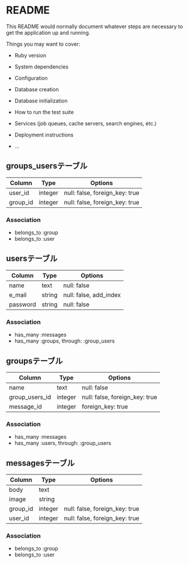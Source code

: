 # README

This README would normally document whatever steps are necessary to get the
application up and running.

Things you may want to cover:

* Ruby version

* System dependencies

* Configuration

* Database creation

* Database initialization

* How to run the test suite

* Services (job queues, cache servers, search engines, etc.)

* Deployment instructions

* ...

## groups_usersテーブル

|Column|Type|Options|
|------|----|-------|
|user_id|integer|null: false, foreign_key: true|
|group_id|integer|null: false, foreign_key: true|

### Association
- belongs_to :group
- belongs_to :user


## usersテーブル

|Column|Type|Options|
|------|----|-------|
|name|text|null: false|
|e_mail|string|null: false, add_index|
|password|string|null: false|

### Association
- has_many :messages
- has_many :groups, through: :group_users


## groupsテーブル

|Column|Type|Options|
|------|----|-------|
|name|text|null: false|
|group_users_id|integer|null: false, foreign_key: true|
|message_id|integer|foreign_key: true|

### Association
- has_many :messages
- has_many :users, through: :group_users


## messagesテーブル

|Column|Type|Options|
|------|----|-------|
|body|text||
|image|string||
|group_id|integer|null: false, foreign_key: true|
|user_id|integer|null: false, foreign_key: true|

### Association
- belongs_to :group
- belongs_to :user
